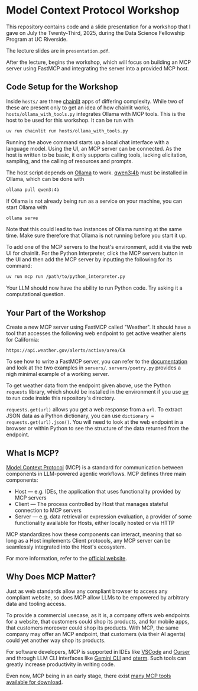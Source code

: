 # Model Context Protocol Workshop

This repository contains code and a slide presentation for a workshop that I gave on July the Twenty-Third, 2025, during the Data Science Fellowship Program at UC Riverside.

The lecture slides are in `presentation.pdf`.

After the lecture, begins the workshop, which will focus on building an MCP server using FastMCP and integrating the server into a provided MCP host.

## Code Setup for the Workshop

Inside `hosts/` are three [chainlit](https://docs.chainlit.io/get-started/overview) apps of differing complexity. While two of these are present only to get an idea of how chainlit works, `hosts/ollama_with_tools.py` integrates Ollama with MCP tools. This is the host to be used for this workshop. It can be run with

```bash
uv run chainlit run hosts/ollama_with_tools.py
```

Running the above command starts up a local chat interface with a language model. Using the UI, an MCP server can be connected. As the host is written to be basic, it only supports calling tools, lacking elicitation, sampling, and the calling of resources and prompts.

The host script depends on [Ollama](https://ollama.com) to work. [qwen3:4b](https://ollama.com/library/qwen3) must be installed in Ollama, which can be done with

```bash
ollama pull qwen3:4b
```

If Ollama is not already being run as a service on your machine, you can start Ollama with

```bash
ollama serve
```

Note that this could lead to two instances of Ollama running at the same time. Make sure therefore that Ollama is not running before you start it up.

To add one of the MCP servers to the host's environment, add it via the web UI for chainlit. For the Python Interpreter, click the MCP servers button in the UI and then add the MCP server by inputting the following for its command:

```bash
uv run mcp run /path/to/python_interpreter.py
```

Your LLM should now have the ability to run Python code. Try asking it a computational question.


## Your Part of the Workshop

Create a new MCP server using FastMCP called "Weather". It should have a tool that accesses the following web endpoint to get active weather alerts for California:

```
https://api.weather.gov/alerts/active/area/CA
```

To see how to write a FastMCP server, you can refer to the [documentation](https://gofastmcp.com/servers/tools) and look at the two examples in `servers/`.
`servers/poetry.py` provides a nigh minimal example of a working server.

To get weather data from the endpoint given above, use the Python `requests` library, which should be installed in the environment if you use [uv](https://docs.astral.sh/uv/guides/install-python/) to run code inside this repository's directory.

`requests.get(url)` allows you get a web response from a `url`. To extract JSON data as a Python dictionary, you can use `dictionary = requests.get(url).json()`. You will need to look at the web endpoint in a browser or within Python to see the structure of the data returned from the endpoint.

## What Is MCP?

[Model Context Protocol](https://modelcontextprotocol.io) (MCP) is a standard for communication between components in LLM-powered agentic workflows. MCP defines three main components:
- Host — e.g. IDEs, the application that uses functionality provided by MCP servers 
- Client — The process controlled by Host that manages stateful connection to MCP servers 
- Server — e.g. data retrieval or expression evaluation, a provider of some functionality available for Hosts, either locally hosted or via HTTP

MCP standardizes how these components can interact, meaning that so long as a Host implements Client protocols, any MCP server can be seamlessly integrated into the Host's ecosystem.

For more information, refer to the [official website](https://modelcontextprotocol.io/).

## Why Does MCP Matter?

Just as web standards allow any compliant browser to access any compliant website, so does MCP allow LLMs to be empowered by arbitrary data and tooling access.

To provide a commercial usecase, as it is, a company offers web endpoints for a website, that customers could shop its products, and for mobile apps, that customers moreover could shop its products. With MCP, the same company may offer an MCP endpoint, that customers (via their AI agents) could yet another way shop its products. 

For software developers, MCP is supported in IDEs like [VSCode](https://code.visualstudio.com/docs/copilot/chat/mcp-servers) and [Curser](https://docs.cursor.com/tools/mcp) and through LLM CLI interfaces like [Gemini CLI](https://github.com/google-gemini/gemini-cli) and [oterm](https://github.com/ggozad/oterm). Such tools can greatly increase productivity in writing code.

Even now, MCP being in an early stage, there exist [many MCP tools available for download](https://mcpservers.org/).
